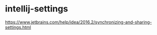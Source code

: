 # intellij-settings

https://www.jetbrains.com/help/idea/2016.2/synchronizing-and-sharing-settings.html
